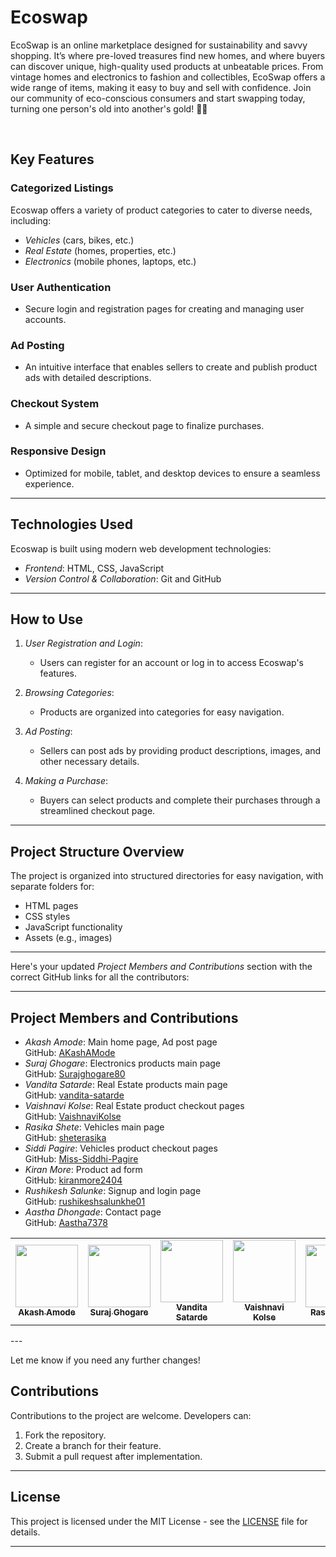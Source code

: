 # Ecoswap

EcoSwap is an online marketplace designed for sustainability and savvy shopping. It’s where pre-loved treasures find new homes, and where buyers can discover unique, high-quality used products at unbeatable prices. From vintage homes and electronics to fashion and collectibles, EcoSwap offers a wide range of items, making it easy to buy and sell with confidence. Join our community of eco-conscious consumers and start swapping today, turning one person's old into another's gold! 🌱💼
</br>
</hr>

</hr>
</br>

## Key Features

### Categorized Listings
Ecoswap offers a variety of product categories to cater to diverse needs, including:

- *Vehicles* (cars, bikes, etc.)
- *Real Estate* (homes, properties, etc.)
- *Electronics* (mobile phones, laptops, etc.)

### User Authentication
- Secure login and registration pages for creating and managing user accounts.

### Ad Posting
- An intuitive interface that enables sellers to create and publish product ads with detailed descriptions.

### Checkout System
- A simple and secure checkout page to finalize purchases.

### Responsive Design
- Optimized for mobile, tablet, and desktop devices to ensure a seamless experience.

---

## Technologies Used

Ecoswap is built using modern web development technologies:

- *Frontend*: HTML, CSS, JavaScript
- *Version Control & Collaboration*: Git and GitHub

---

## How to Use

1. *User Registration and Login*:
   - Users can register for an account or log in to access Ecoswap's features.

2. *Browsing Categories*:
   - Products are organized into categories for easy navigation.

3. *Ad Posting*:
   - Sellers can post ads by providing product descriptions, images, and other necessary details.

4. *Making a Purchase*:
   - Buyers can select products and complete their purchases through a streamlined checkout page.

---

## Project Structure Overview

The project is organized into structured directories for easy navigation, with separate folders for:

- HTML pages
- CSS styles
- JavaScript functionality
- Assets (e.g., images)

---
Here's your updated *Project Members and Contributions* section with the correct GitHub links for all the contributors:

---

## Project Members and Contributions

- *Akash Amode*: Main home page, Ad post page  
  GitHub: [AKashAMode](https://github.com/AKashAMode)
- *Suraj Ghogare*: Electronics products main page  
  GitHub: [Surajghogare80](https://github.com/Surajghogare80)
- *Vandita Satarde*: Real Estate products main page  
  GitHub: [vandita-satarde](https://github.com/vandita-satarde)
- *Vaishnavi Kolse*: Real Estate product checkout pages  
  GitHub: [VaishnaviKolse](https://github.com/VaishnaviKolse)
- *Rasika Shete*: Vehicles main page  
  GitHub: [sheterasika](https://github.com/sheterasika/)
- *Siddi Pagire*: Vehicles product checkout pages  
  GitHub: [Miss-Siddhi-Pagire](https://github.com/Miss-Siddhi-Pagire)
- *Kiran More*: Product ad form  
  GitHub: [kiranmore2404](https://github.com/kiranmore2404)
- *Rushikesh Salunke*: Signup and login page  
  GitHub: [rushikeshsalunkhe01](https://github.com/rushikeshsalunkhe01)
- *Aastha Dhongade*: Contact page  
  GitHub: [Aastha7378](https://github.com/Aastha7378)


<table>
  <tr>
    <td align="center"><a href="https://github.com/AKashAMode"><img src="https://avatars.githubusercontent.com/AkashAmode?v=4" width="100px;" alt=""/><br /><sub><b>Akash Amode</b></sub></a></td>
    <td align="center"><a href="https://github.com/Surajghogare80"><img src="https://avatars.githubusercontent.com/Surajghogare80?v=4" width="100px;" alt=""/><br /><sub><b>Suraj Ghogare</b></sub></a></td>
    <td align="center"><a href="https://github.com/vandita-satarde"><img src="https://avatars.githubusercontent.com/vandita-satarde?v=4" width="100px;" alt=""/><br /><sub><b>Vandita Satarde</b></sub></a></td>
    <td align="center"><a href="https://github.com/VaishnaviKolse"><img src="https://avatars.githubusercontent.com/VaishnaviKolse?v=4" width="100px;" alt=""/><br /><sub><b>Vaishnavi Kolse</b></sub></a></td>
    <td align="center"><a href="https://github.com/sheterasika"><img src="https://avatars.githubusercontent.com/sheterasika?v=4" width="100px;" alt=""/><br /><sub><b>Rasika Shete</b></sub></a></td>
    <td align="center"><a href="https://github.com/Miss-Siddhi-Pagire"><img src="https://avatars.githubusercontent.com/Miss-Siddhi-Pagire?v=4" width="100px;" alt=""/><br /><sub><b>Siddi Pagire</b></sub></a></td>
    <td align="center"><a href="https://github.com/kiranmore2404"><img src="https://avatars.githubusercontent.com/kiranmore2404?v=4" width="100px;" alt=""/><br /><sub><b>Kiran More</b></sub></a></td>
    <td align="center"><a href="https://github.com/rushikeshsalunkhe01"><img src="https://avatars.githubusercontent.com/rushikeshsalunkhe01?v=4" width="100px;" alt=""/><br /><sub><b>Rushikesh Salunke</b></sub></a></td>
    <td align="center"><a href="https://github.com/Aastha7378"><img src="https://avatars.githubusercontent.com/Aastha7378?v=4" width="100px;" alt=""/><br /><sub><b>Aastha Dhongade</b></sub></a></td>
    
    
</tr>
</table>
---

Let me know if you need any further changes!
## Contributions

Contributions to the project are welcome. Developers can:

1. Fork the repository.
2. Create a branch for their feature.
3. Submit a pull request after implementation.

---

## License

This project is licensed under the MIT License - see the [LICENSE](LICENSE) file for details.

---
